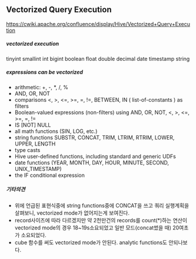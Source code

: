 ## Vectorized Query Execution
https://cwiki.apache.org/confluence/display/Hive/Vectorized+Query+Execution

##### vectorized execution
tinyint
smallint
int
bigint
boolean
float
double
decimal
date
timestamp
string

##### expressions can be vectorized
- arithmetic: +, -, *, /, %
- AND, OR, NOT
- comparisons <, >, <=, >=, =, !=, BETWEEN, IN ( list-of-constants ) as filters
- Boolean-valued expressions (non-filters) using AND, OR, NOT, <, >, <=, >=, =, !=
- IS [NOT] NULL
- all math functions (SIN, LOG, etc.)
- string functions SUBSTR, CONCAT, TRIM, LTRIM, RTRIM, LOWER, UPPER, LENGTH
- type casts
- Hive user-defined functions, including standard and generic UDFs
- date functions (YEAR, MONTH, DAY, HOUR, MINUTE, SECOND, UNIX_TIMESTAMP)
- the IF conditional expression

##### 기타의견
- 위에 언급된 표현식중에 string functions중에 CONCAT을 쓰고 쿼리 실행계획을 살펴보니, vectorized mode가 없어지는게 보여진다.
- record사이즈에 따라 다르겠지만 약 2천만건의 records를 count(*)하는 연산이 vectorized mode의 경우 18~19s소요되었고
일반 모드(concat썼을 때) 20여초가 소요되었다.
- cube 함수를 써도 vectorized mode가 안된다. analytic functions도 안되나보다.
